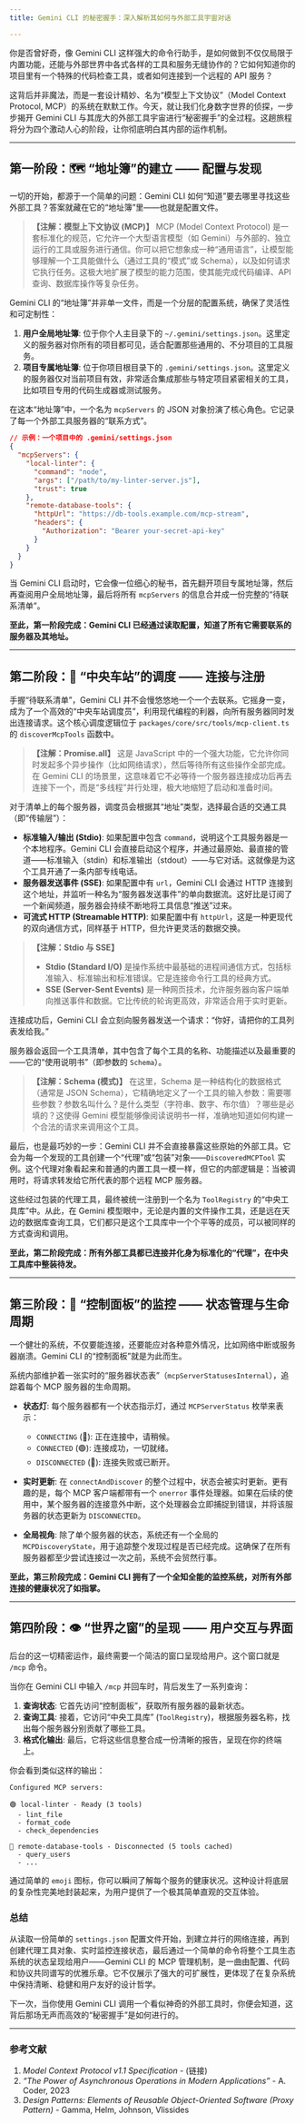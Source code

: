 ```yaml
---
title: Gemini CLI 的秘密握手：深入解析其如何与外部工具宇宙对话

---
```


你是否曾好奇，像 Gemini CLI 这样强大的命令行助手，是如何做到不仅仅局限于内置功能，还能与外部世界中各式各样的工具和服务无缝协作的？它如何知道你的项目里有一个特殊的代码检查工具，或者如何连接到一个远程的 API 服务？

这背后并非魔法，而是一套设计精妙、名为“模型上下文协议”（Model Context Protocol, MCP）的系统在默默工作。今天，就让我们化身数字世界的侦探，一步步揭开 Gemini CLI 与其庞大的外部工具宇宙进行“秘密握手”的全过程。这趟旅程将分为四个激动人心的阶段，让你彻底明白其内部的运作机制。

---

## 第一阶段：🗺️ “地址簿”的建立 —— 配置与发现

一切的开始，都源于一个简单的问题：Gemini CLI 如何“知道”要去哪里寻找这些外部工具？答案就藏在它的“地址簿”里——也就是配置文件。

> **【注解：模型上下文协议 (MCP)】**
> MCP (Model Context Protocol) 是一套标准化的规范，它允许一个大型语言模型（如 Gemini）与外部的、独立运行的工具或服务进行通信。你可以把它想象成一种“通用语言”，让模型能够理解一个工具能做什么（通过工具的“模式”或 Schema），以及如何请求它执行任务。这极大地扩展了模型的能力范围，使其能完成代码编译、API 查询、数据库操作等复杂任务。

Gemini CLI 的“地址簿”并非单一文件，而是一个分层的配置系统，确保了灵活性和可定制性：

1.  **用户全局地址簿**: 位于你个人主目录下的 `~/.gemini/settings.json`。这里定义的服务器对你所有的项目都可见，适合配置那些通用的、不分项目的工具服务。
2.  **项目专属地址簿**: 位于你项目根目录下的 `.gemini/settings.json`。这里定义的服务器仅对当前项目有效，非常适合集成那些与特定项目紧密相关的工具，比如项目专用的代码生成器或测试服务。

在这本“地址簿”中，一个名为 `mcpServers` 的 JSON 对象扮演了核心角色。它记录了每一个外部工具服务器的“联系方式”。

```json
// 示例：一个项目中的 .gemini/settings.json
{
  "mcpServers": {
    "local-linter": {
      "command": "node",
      "args": ["/path/to/my-linter-server.js"],
      "trust": true
    },
    "remote-database-tools": {
      "httpUrl": "https://db-tools.example.com/mcp-stream",
      "headers": {
        "Authorization": "Bearer your-secret-api-key"
      }
    }
  }
}
```

当 Gemini CLI 启动时，它会像一位细心的秘书，首先翻开项目专属地址簿，然后再查阅用户全局地址簿，最后将所有 `mcpServers` 的信息合并成一份完整的“待联系清单”。

**至此，第一阶段完成：Gemini CLI 已经通过读取配置，知道了所有它需要联系的服务器及其地址。**

---

## 第二阶段：🚀 “中央车站”的调度 —— 连接与注册

手握“待联系清单”，Gemini CLI 并不会慢悠悠地一个一个去联系。它摇身一变，成为了一个高效的“中央车站调度员”，利用现代编程的利器，向所有服务器同时发出连接请求。这个核心调度逻辑位于 `packages/core/src/tools/mcp-client.ts` 的 `discoverMcpTools` 函数中。

> **【注解：Promise.all】**
> 这是 JavaScript 中的一个强大功能，它允许你同时发起多个异步操作（比如网络请求），然后等待所有这些操作全部完成。在 Gemini CLI 的场景里，这意味着它不必等待一个服务器连接成功后再去连接下一个，而是“多线程”并行处理，极大地缩短了启动和准备时间。

对于清单上的每个服务器，调度员会根据其“地址”类型，选择最合适的交通工具（即“传输层”）：

-   **标准输入/输出 (Stdio)**: 如果配置中包含 `command`，说明这个工具服务器是一个本地程序。Gemini CLI 会直接启动这个程序，并通过最原始、最直接的管道——标准输入（stdin）和标准输出（stdout）——与它对话。这就像是为这个工具开通了一条内部专线电话。
-   **服务器发送事件 (SSE)**: 如果配置中有 `url`，Gemini CLI 会通过 HTTP 连接到这个地址，并监听一种名为“服务器发送事件”的单向数据流。这好比是订阅了一个新闻频道，服务器会持续不断地将工具信息“推送”过来。
-   **可流式 HTTP (Streamable HTTP)**: 如果配置中有 `httpUrl`，这是一种更现代的双向通信方式，同样基于 HTTP，但允许更灵活的数据交换。

> **【注解：Stdio 与 SSE】**
> - **Stdio (Standard I/O)** 是操作系统中最基础的进程间通信方式，包括标准输入、标准输出和标准错误。它是连接命令行工具的经典方式。
> - **SSE (Server-Sent Events)** 是一种网页技术，允许服务器向客户端单向推送事件和数据。它比传统的轮询更高效，非常适合用于实时更新。

连接成功后，Gemini CLI 会立刻向服务器发送一个请求：“你好，请把你的工具列表发给我。”

服务器会返回一个工具清单，其中包含了每个工具的名称、功能描述以及最重要的——它的“使用说明书”（即参数的 `Schema`）。

> **【注解：Schema (模式)】**
> 在这里，Schema 是一种结构化的数据格式（通常是 JSON Schema），它精确地定义了一个工具的输入参数：需要哪些参数？参数名叫什么？是什么类型（字符串、数字、布尔值）？哪些是必填的？这使得 Gemini 模型能够像阅读说明书一样，准确地知道如何构建一个合法的请求来调用这个工具。

最后，也是最巧妙的一步：Gemini CLI 并不会直接暴露这些原始的外部工具。它会为每一个发现的工具创建一个“代理”或“包装”对象——`DiscoveredMCPTool` 实例。这个代理对象看起来和普通的内置工具一模一样，但它的内部逻辑是：当被调用时，将请求转发给它所代表的那个远程 MCP 服务器。

这些经过包装的代理工具，最终被统一注册到一个名为 `ToolRegistry` 的“中央工具库”中。从此，在 Gemini 模型眼中，无论是内置的文件操作工具，还是远在天边的数据库查询工具，它们都只是这个工具库中一个个平等的成员，可以被同样的方式查询和调用。

**至此，第二阶段完成：所有外部工具都已连接并化身为标准化的“代理”，在中央工具库中整装待发。**

---

## 第三阶段：🚦 “控制面板”的监控 —— 状态管理与生命周期

一个健壮的系统，不仅要能连接，还要能应对各种意外情况，比如网络中断或服务器崩溃。Gemini CLI 的“控制面板”就是为此而生。

系统内部维护着一张实时的“服务器状态表”（`mcpServerStatusesInternal`），追踪着每个 MCP 服务器的生命周期。

-   **状态灯**: 每个服务器都有一个状态指示灯，通过 `MCPServerStatus` 枚举来表示：
    -   `CONNECTING` (🔄): 正在连接中，请稍候。
    -   `CONNECTED` (🟢): 连接成功，一切就绪。
    -   `DISCONNECTED` (🔴): 连接失败或已断开。

-   **实时更新**: 在 `connectAndDiscover` 的整个过程中，状态会被实时更新。更有趣的是，每个 MCP 客户端都带有一个 `onerror` 事件处理器。如果在后续的使用中，某个服务器的连接意外中断，这个处理器会立即捕捉到错误，并将该服务器的状态更新为 `DISCONNECTED`。

-   **全局视角**: 除了单个服务器的状态，系统还有一个全局的 `MCPDiscoveryState`，用于追踪整个发现过程是否已经完成。这确保了在所有服务器都至少尝试连接过一次之前，系统不会贸然行事。

**至此，第三阶段完成：Gemini CLI 拥有了一个全知全能的监控系统，对所有外部连接的健康状况了如指掌。**

---

## 第四阶段：👁️ “世界之窗”的呈现 —— 用户交互与界面

后台的这一切精密运作，最终需要一个简洁的窗口呈现给用户。这个窗口就是 `/mcp` 命令。

当你在 Gemini CLI 中输入 `/mcp` 并回车时，背后发生了一系列查询：

1.  **查询状态**: 它首先访问“控制面板”，获取所有服务器的最新状态。
2.  **查询工具**: 接着，它访问“中央工具库” (`ToolRegistry`)，根据服务器名称，找出每个服务器分别贡献了哪些工具。
3.  **格式化输出**: 最后，它将这些信息整合成一份清晰的报告，呈现在你的终端上。

你会看到类似这样的输出：

```
Configured MCP servers:

🟢 local-linter - Ready (3 tools)
  - lint_file
  - format_code
  - check_dependencies

🔴 remote-database-tools - Disconnected (5 tools cached)
  - query_users
  - ...
```

通过简单的 `emoji` 图标，你可以瞬间了解每个服务的健康状况。这种设计将底层的复杂性完美地封装起来，为用户提供了一个极其简单直观的交互体验。

### 总结

从读取一份简单的 `settings.json` 配置文件开始，到建立并行的网络连接，再到创建代理工具对象、实时监控连接状态，最后通过一个简单的命令将整个工具生态系统的状态呈现给用户——Gemini CLI 的 MCP 管理机制，是一曲由配置、代码和协议共同谱写的优雅乐章。它不仅展示了强大的可扩展性，更体现了在复杂系统中保持清晰、稳健和用户友好的设计哲学。

下一次，当你使用 Gemini CLI 调用一个看似神奇的外部工具时，你便会知道，这背后那场无声而高效的“秘密握手”是如何进行的。

---

### 参考文献

1.  *Model Context Protocol v1.1 Specification* - (链接)
2.  *“The Power of Asynchronous Operations in Modern Applications”* - A. Coder, 2023
3.  *Design Patterns: Elements of Reusable Object-Oriented Software (Proxy Pattern)* - Gamma, Helm, Johnson, Vlissides

